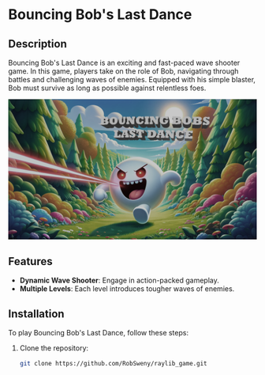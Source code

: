 # Bouncing Bob's Last Dance

## Description
Bouncing Bob's Last Dance is an exciting and fast-paced wave shooter game. In this game, players take on the role of Bob, navigating through battles and challenging waves of enemies. Equipped with his simple blaster, Bob must survive as long as possible against relentless foes.

![Bouncing Bob's Last Dance Menu](https://github.com/RobSweny/raylib_game/blob/main/raylib_game/Sprites/menu.png)

## Features
- **Dynamic Wave Shooter**: Engage in action-packed gameplay.
- **Multiple Levels**: Each level introduces tougher waves of enemies.

## Installation
To play Bouncing Bob's Last Dance, follow these steps:

1. Clone the repository:
   ```bash
   git clone https://github.com/RobSweny/raylib_game.git
